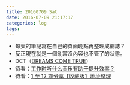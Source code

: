 ```yaml
---
title: 20160709 Sat
date: 2016-07-09 21:17:17
categories: log
tags:
---
```


- 每天的筆記寫在自己的頁面晚點再整理成網誌？
- 反正現在就是一個亂寫沒內容也不管了的狀態。
- DCT（[DREAMS COME TRUE](https://zh.wikipedia.org/wiki/DREAMS_COME_TRUE)）
- 待看：[工作时听什么音乐有助于提升效率？](http://chuansong.me/n/387565051348)
- 待看：[1 至 12 期分享【收藏版】地址整理](http://h5.xinshengdaxue.com/post_detail.html?id=5779f7e25d60c90b4eff0f55&rid=w4XmtQcL87SpywvUTpRY2EsLpKykuj0MQtaX4AG3cTB95Y2jKWRK8YWXHlsgql2rk0CqjBehsdF3MhEyEAybqZguKctfjDBrKLUFFqmJY1IFYlJRkeSxylINNYXtcyvcJH4-FxuT3npE-Zv3FL-jgg%3D%3D)
